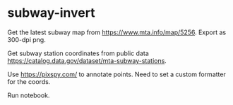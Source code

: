 # subway-invert

Get the latest subway map from https://www.mta.info/map/5256. Export as 300-dpi png.

Get subway station coordinates from public data https://catalog.data.gov/dataset/mta-subway-stations.

Use https://pixspy.com/ to annotate points. Need to set a custom formatter for the coords.

Run notebook.
